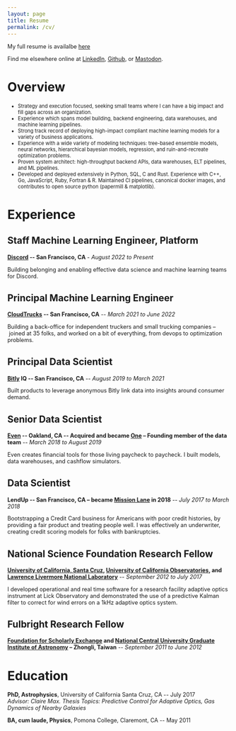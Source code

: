```yaml
---
layout: page
title: Resume
permalink: /cv/
---
```

<style>
li {
    font-size: 0.8em;
}
.post-content h1 {
    font-size: 1.6em;
}
.post-content h2 {
    font-size: 1.2em;
}
p {
    font-size: 0.9em;
}
</style>

My full resume is availalbe [here](/Alex%20Rudy%20Resume.pdf)

Find me elsewhere online at [LinkedIn][], [Github][], or [Mastodon][].

[LinkedIn]: https://www.linkedin.com/in/alexrudy/
[Github]: https://github.com/alexrudy
[Mastodon]: https://hachyderm.io/@alexrudy

# Overview
- Strategy and execution focused, seeking small teams where I can have a big impact and fill gaps across an organization.
- Experience which spans model building, backend engineering, data warehouses, and machine learning pipelines.
- Strong track record of deploying high-impact compliant machine learning models for a variety of business applications.
- Experience with a wide variety of modeling techniques: tree-based ensemble models, neural networks, hierarchical bayesian models, regression, and ruin-and-recreate optimization problems.
- Proven system architect: high-throughput backend APIs, data warehouses, ELT pipelines, and ML pipelines.
- Developed and deployed extensively in Python, SQL, C and Rust. Experience with C++, Go, JavaScript, Ruby, Fortran & R. Maintained CI pipelines, canonical docker images, and contributes to open source python (papermill & matplotlib).

# Experience

## Staff Machine Learning Engineer, Platform
**[Discord](https://discord.com) -- San Francisco, CA** - *August 2022 to Present*

Building belonging and enabling effective data science and machine learning teams for Discord.

## Principal Machine Learning Engineer
**[CloudTrucks](https://www.cloudtrucks.com) -- San Francisco, CA** -- *March 2021 to June 2022*

Building a back-office for independent truckers and small trucking companies – joined at 35 folks, and worked on a bit of
everything, from devops to optimization problems.

## Principal Data Scientist
**[Bitly](https://bitly.com) IQ -- San Francisco, CA** -- *August 2019 to March 2021*

Built products to leverage anonymous Bitly link data into insights around consumer demand.

## Senior Data Scientist
**[Even](https://even.com) -- Oakland, CA -- Acquired and became [One](https://www.one.app) – Founding member of the data team** -- *March 2018 to August 2019*

Even creates financial tools for those living paycheck to paycheck. I built models, data warehouses, and cashflow simulators.

## Data Scientist
**LendUp -- San Francisco, CA – became [Mission Lane](https://www.missionlane.com) in 2018** -- *July 2017 to March 2018*

Bootstrapping a Credit Card business for Americans with poor credit histories, by providing a fair product and treating people well. I was effectively an underwriter, creating credit scoring models for folks with bankruptcies.

## National Science Foundation Research Fellow
**[University of California, Santa Cruz](https://ucsc.edu), [University of California Observatories](https://ucolick.org), and [Lawrence Livermore National Laboratory](https://www.llnl.gov)** -- *September 2012 to July 2017*

I developed operational and real time software for a research facility adaptive optics instrument at Lick Observatory and
demonstrated the use of a predictive Kalman filter to correct for wind errors on a 1kHz adaptive optics system.

## Fulbright Research Fellow
**[Foundation for Scholarly Exchange](http://www.fulbright.org.tw) and [National Central University Graduate Institute of Astronomy](http://www.astro.ncu.edu.tw/) – Zhongli, Taiwan** -- *September 2011 to June 2012*

# Education

**PhD, Astrophysics**, University of California Santa Cruz, CA -- July 2017
    <br />*Advisor: Claire Max. Thesis Topics: Predictive Control for Adaptive Optics, Gas Dynamics of Nearby Galaxies*

**BA, cum laude, Physics**, Pomona College, Claremont, CA -- May 2011
